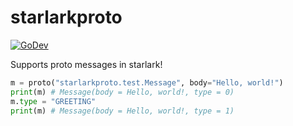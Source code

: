 # starlarkproto

[![GoDev](https://img.shields.io/static/v1?label=godev&message=reference&color=00add8)](https://pkg.go.dev/mod/github.com/afking/starlarkproto)

Supports proto messages in starlark!

```python
m = proto("starlarkproto.test.Message", body="Hello, world!")
print(m) # Message(body = Hello, world!, type = 0)
m.type = "GREETING"
print(m) # Message(body = Hello, world!, type = 1)
```
